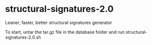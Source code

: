 # structural-signatures-2.0
Leaner, faster, better structural signatures generator

To start, untar the tar.gz file in the database folder and run structural-signatures-2.0.sh 
